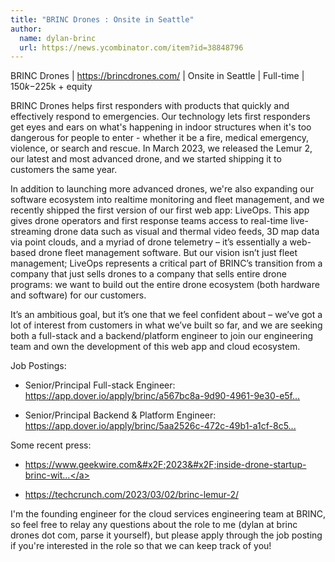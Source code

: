```yaml
---
title: "BRINC Drones : Onsite in Seattle"
author:
  name: dylan-brinc
  url: https://news.ycombinator.com/item?id=38848796
---
```

BRINC Drones | <a href="https:&#x2F;&#x2F;brincdrones.com&#x2F;" rel="nofollow">https:&#x2F;&#x2F;brincdrones.com&#x2F;</a> | Onsite in Seattle | Full-time | $150k-$225k + equity

BRINC Drones helps first responders with products that quickly and effectively respond to emergencies. Our technology lets first responders get eyes and ears on what&#x27;s happening in indoor structures when it&#x27;s too dangerous for people to enter - whether it be a fire, medical emergency, violence, or search and rescue. In March 2023, we released the Lemur 2, our latest and most advanced drone, and we started shipping it to customers the same year.

In addition to launching more advanced drones, we&#x27;re also expanding our software ecosystem into realtime monitoring and fleet management, and we recently shipped the first version of our first web app: LiveOps.  This app gives drone operators and first response teams access to real-time live-streaming drone data such as visual and thermal video feeds, 3D map data via point clouds, and a myriad of drone telemetry – it’s essentially a web-based drone fleet management software. But our vision isn’t just fleet management; LiveOps represents a critical part of BRINC’s transition from a company that just sells drones to a company that sells entire drone programs: we want to build out the entire drone ecosystem (both hardware and software) for our customers.

It’s an ambitious goal, but it’s one that we feel confident about – we’ve got a lot of interest from customers in what we’ve built so far, and we are seeking both a full-stack and a backend&#x2F;platform engineer to join our engineering team and own the development of this web app and cloud ecosystem.

Job Postings:

- Senior&#x2F;Principal Full-stack Engineer: <a href="https:&#x2F;&#x2F;app.dover.io&#x2F;apply&#x2F;brinc&#x2F;a567bc8a-9d90-4961-9e30-e5f82f3d388d?rs=42706078" rel="nofollow">https:&#x2F;&#x2F;app.dover.io&#x2F;apply&#x2F;brinc&#x2F;a567bc8a-9d90-4961-9e30-e5f...</a>

- Senior&#x2F;Principal Backend &amp; Platform Engineer: <a href="https:&#x2F;&#x2F;app.dover.io&#x2F;apply&#x2F;brinc&#x2F;5aa2526c-472c-49b1-a1cf-8c5c5d97e904?rs=42706078" rel="nofollow">https:&#x2F;&#x2F;app.dover.io&#x2F;apply&#x2F;brinc&#x2F;5aa2526c-472c-49b1-a1cf-8c5...</a>

Some recent press:

- <a href="https:&#x2F;&#x2F;www.geekwire.com&#x2F;2023&#x2F;inside-drone-startup-brinc-with-the-23-year-old-founder-who-landed-openais-ceo-as-an-investor&#x2F;" rel="nofollow">https:&#x2F;&#x2F;www.geekwire.com&#x2F;2023&#x2F;inside-drone-startup-brinc-wit...</a>

- <a href="https:&#x2F;&#x2F;techcrunch.com&#x2F;2023&#x2F;03&#x2F;02&#x2F;brinc-lemur-2&#x2F;" rel="nofollow">https:&#x2F;&#x2F;techcrunch.com&#x2F;2023&#x2F;03&#x2F;02&#x2F;brinc-lemur-2&#x2F;</a>

I&#x27;m the founding engineer for the cloud services engineering team at BRINC, so feel free to relay any questions about the role to me (dylan at brinc drones dot com, parse it yourself), but please apply through the job posting if you&#x27;re interested in the role so that we can keep track of you!
